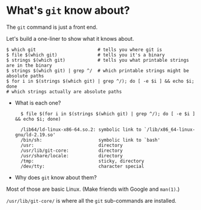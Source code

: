 What's `git` know about?
======================

The `git` command is just a front end.

Let's build a one-liner to show what it knows about.

    $ which git                       # tells you where git is
    $ file $(which git)               # tells you it's a binary
    $ strings $(which git)            # tells you what printable strings are in the binary
    $ strings $(which git) | grep ^/  # which printable strings might be absolute paths
    $ for i in $(strings $(which git) | grep ^/); do [ -e $i ] && echo $i; done
    # which strings actually are absolute paths

- What is each one?

        $ file $(for i in $(strings $(which git) | grep ^/); do [ -e $i ] && echo $i; done)

        /lib64/ld-linux-x86-64.so.2: symbolic link to `/lib/x86_64-linux-gnu/ld-2.19.so'
        /bin/sh:                     symbolic link to `bash'
        /usr:                        directory
        /usr/lib/git-core:           directory
        /usr/share/locale:           directory
        /tmp:                        sticky, directory
        /dev/tty:                    character special

- Why does `git` know about them?

Most of those are basic Linux. (Make friends with Google and `man(1)`.)

`/usr/lib/git-core/` is where all the `git` sub-commands are installed.
